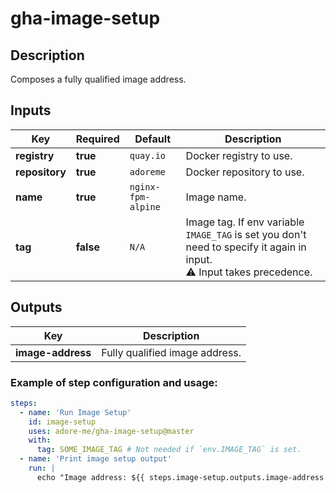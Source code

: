 # gha-image-setup

## Description
Composes a fully qualified image address.

## Inputs 
| Key            | Required  | Default            | Description                                                                                |
|----------------|-----------|--------------------|--------------------------------------------------------------------------------------------|
| **registry**   | **true**  | `quay.io`          | Docker registry to use.                                                                    |
| **repository** | **true**  | `adoreme`          | Docker repository to use.                                                                  |
| **name**       | **true**  | `nginx-fpm-alpine` | Image name.                                                                                |
| **tag**        | **false** | `N/A`              | Image tag. If env variable `IMAGE_TAG` is set you don't need to specify it again in input.<br />:warning: Input takes precedence. |

## Outputs
| Key                   | Description                                                                 |
|-----------------------|-----------------------------------------------------------------------------|
| **image-address**     | Fully qualified image address.                                              |

### Example of step configuration and usage:
```yaml
steps:
  - name: 'Run Image Setup'
    id: image-setup
    uses: adore-me/gha-image-setup@master
    with:
      tag: SOME_IMAGE_TAG # Not needed if `env.IMAGE_TAG` is set.
  - name: 'Print image setup output'
    run: |
      echo "Image address: ${{ steps.image-setup.outputs.image-address }}"
```
